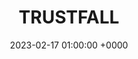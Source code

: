 ---
layout: none
title: "TRUSTFALL"
artist: "P!nk"
secondary_artists: ""
art: "p-nk-trustfall.jpg"
spotify_url: https://open.spotify.com/album/1GIWJs7mEdzKym3tQ8QScJ
date: 2023-02-17 01:00:00 +0000
categories: album
tags: []
---